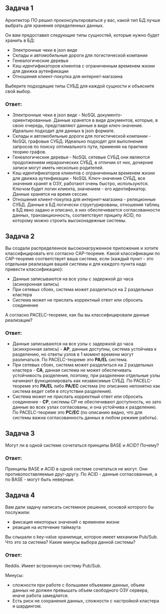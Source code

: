 ## Задача 1
Архитектор ПО решил проконсультироваться у вас, какой тип БД лучше выбрать для хранения определенных данных.

Он вам предоставил следующие типы сущностей, которые нужно будет хранить в БД:
* Электронные чеки в json виде
* Склады и автомобильные дороги для логистической компании
* Генеалогические деревья
* Кэш идентификаторов клиентов с ограниченным временем жизни для движка аутенфикации
* Отношения клиент-покупка для интернет-магазина

Выберите подходящие типы СУБД для каждой сущности и объясните свой выбор.

### Ответ:
* Электронные чеки в json виде - NoSQL документо-ориентированные. Данные хранятся в виде документов, которые, в свою очередь, представляют данные в виде ключ-значение. Идеально подходит для данных в json формате.
* Склады и автомобильные дороги для логистической компании - NoSQL графовые СУБД. Идеально подходят для выполнения запросов по поиску оптимального пути, применяя на практике теорию графов.
* Генеалогические деревья - NoSQL сетевые СУБД они являются продолжением иерархических СУБД, в отличии от них, дочерние записи могут иметь несколько родителей.
* Кэш идентификаторов клиентов с ограниченным временем жизни для движка аутенфикации - NoSQL Ключ-значение СУБД, все значения хранят в ОЗУ, работают очень быстро, используются. Ключом будет логин клиента, значением - его идентификатор. Данные хранятся на время сессии.
* Отношения клиент-покупка для интернет-магазина - реляционные СУБД. Данные в БД логически структурированы, отношения таблиц в БД явно задано и описано, в них обеспечивается согласованности данных, транзакционность, соответствует приципу ACID, по которому можно строить высоконадежные системы.

## Задача 2
Вы создали распределенное высоконагруженное приложение и хотите классифицировать его согласно CAP-теореме. Какой классификации по CAP-теореме соответствует ваша система, если (каждый пункт - это отдельная реализация вашей системы и для каждого пункта надо привести классификацию):

* Данные записываются на все узлы с задержкой до часа (асинхронная запись)
* При сетевых сбоях, система может разделиться на 2 раздельных кластера
* Система может не прислать корректный ответ или сбросить соединение

А согласно PACELC-теореме, как бы вы классифицировали данные реализации?

### Ответ:
* Данные записываются на все узлы с задержкой до часа (асинхронная запись) - **AP**, данные доступны, система устойчива к разделению, но ответы узлов в 1 момент времени могут различаться. По PACELC-теореме это **PA/EL** система.
* При сетевых сбоях, система может разделиться на 2 раздельных кластера - **CA**, данная система не может обеспечивать устойчивость разделения, поэтому, при разделении отдельные узлы начинают функционировать как независимые СУБД. По PACELC-теореме это **PA/EL** либо **PA/EC** система (по описанию непонятно как система ведет себя в отсутствии разделения).
* Система может не прислать корректный ответ или сбросить соединение - **CP**, системы CP не обеспечивают доступность, но зато данные во всех узлах согласованы, и она устойчива к разделению. По PACELC-теореме это **PC/EC** (по описанию видно, что для системы важна согласованность данных в любом режиме работы).


## Задача 3
Могут ли в одной системе сочетаться принципы BASE и ACID? Почему?

### Ответ:
Принципы BASE и ACID в одной системе сочетаться не могут. Они противопоставляемые друг-другу. По ACID - данные согласованные, а по BASE - могут быть неверные.

## Задача 4
Вам дали задачу написать системное решение, основой которого бы послужили:
* фиксация некоторых значений с временем жизни
* реакция на истечение таймаута

Вы слышали о key-value хранилище, которое имеет механизм Pub/Sub. Что это за система? Какие минусы выбора данной системы?

### Ответ:
Reddis. Имеет встроенную систему Pub/Sub. 

Минусы: 
* сложности при работе с большими объемами данных, объем данных не должен превышать объем свободного ОЗУ сервера, иначе работа замедлится. 
* Есть риск не сохранения данных, сложности с настройкой кластера и шардингом. 
